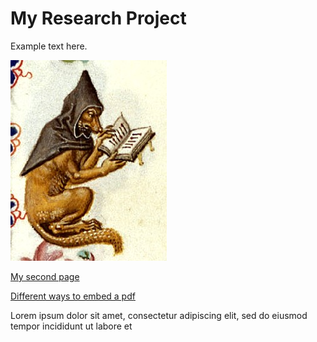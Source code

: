 # My Research Project

Example text here.

<img src="images/droll_fox.jpg?raw=true"/>


[My second page](./second.md)

[Different ways to embed a pdf](./pdf.md)

Lorem ipsum dolor sit amet, consectetur adipiscing elit, sed do eiusmod tempor incididunt ut labore et
